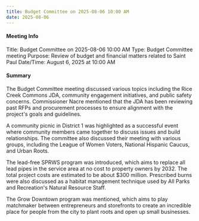 ```yaml
---
title: Budget Committee on 2025-08-06 10:00 AM
date: 2025-08-06
---
```

#### Meeting Info
Title: Budget Committee on 2025-08-06 10:00 AM
Type: Budget Committee meeting
Purpose: Review of budget and financial matters related to Saint Paul
Date/Time: August 6, 2025 at 10:00 AM

#### Summary

The Budget Committee meeting discussed various topics including the Rice Creek Commons JDA, community engagement initiatives, and public safety concerns. Commissioner Nacre mentioned that the JDA has been reviewing past RFPs and procurement processes to ensure alignment with the project's goals and guidelines.

A community picnic in District 1 was highlighted as a successful event where community members came together to discuss issues and build relationships. The committee also discussed their meeting with various groups, including the League of Women Voters, National Hispanic Caucus, and Urban Roots.

The lead-free SPRWS program was introduced, which aims to replace all lead pipes in the service area at no cost to property owners by 2032. The total project costs are estimated to be about $300 million. Prescribed burns were also discussed as a habitat management technique used by All Parks and Recreation's Natural Resource Staff.

The Grow Downtown program was mentioned, which aims to play matchmaker between entrepreneurs and storefronts to create an incredible place for people from the city to plant roots and open up small businesses.

